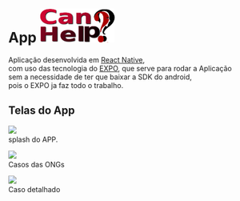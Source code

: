 <html lang="en">
<body>
  <h1>App <img src="./src/assets/logo.png"></h1>

  <p>Aplicação desenvolvida em  <a href="https://react-native.org/" target="_blank">React Native</a>,<br />
    com uso das tecnologia do <a href="https://expo.io/" target="_blank">EXPO</a>, que serve para rodar a Aplicação<br />
    sem a necessidade de ter que baixar a SDK do android,<br />
    pois o EXPO ja faz todo o trabalho.
  </p>

  <h2>Telas do App</h2>
  <p><img src="/assets/splash.png"><br />
    splash do APP.
  </p>

  <p><img src="/assets/profile.png"> <br />Casos das ONGs</p>

  <p><img src="/assets/details.png"><br />Caso detalhado</p>
  
</body>
</html>